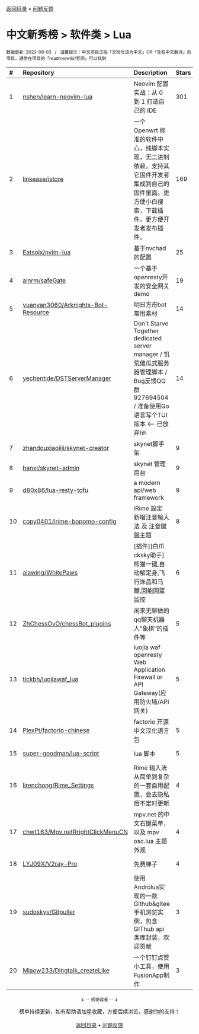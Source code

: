 <a href="https://github.com/GrowingGit/GitHub-Chinese-Top-Charts#github中文排行榜">返回目录</a> • <a href="/content/docs/feedback.md">问题反馈</a>

# 中文新秀榜 > 软件类 > Lua
<sub>数据更新: 2022-08-03&nbsp;&nbsp;&nbsp;/&nbsp;&nbsp;&nbsp;温馨提示：中文项目泛指「文档母语为中文」OR「含有中文翻译」的项目，通常在项目的「readme/wiki/官网」可以找到</sub>

|#|Repository|Description|Stars|Updated|Created|
|:-|:-|:-|:-|:-|:-|
|1|[nshen/learn-neovim-lua](https://github.com/nshen/learn-neovim-lua)|Neovim 配置实战：从 0 到 1 打造自己的 IDE|301|2022-04-02|2021-11-02|
|2|[linkease/istore](https://github.com/linkease/istore)|一个 Openwrt 标准的软件中心，纯脚本实现，无二进制依赖。支持其它固件开发者集成到自己的固件里面。更方便小白搜索，下载插件。更方便开发者发布插件。|169|2022-03-24|2021-08-24|
|3|[Eatsolx/nvim-lua](https://github.com/Eatsolx/nvim-lua)|基于nvchad的配置|25|2022-03-26|2021-10-02|
|4|[ainrm/safeGate](https://github.com/ainrm/safeGate)|一个基于openresty开发的安全网关demo|19|2022-03-03|2022-02-11|
|5|[yuanyan3060/Arknights-Bot-Resource](https://github.com/yuanyan3060/Arknights-Bot-Resource)|明日方舟bot常用素材|14|2022-04-01|2021-11-28|
|6|[yechentide/DSTServerManager](https://github.com/yechentide/DSTServerManager)|Don't Starve Together dedicated server manager / 饥荒傻瓜式服务器管理脚本 / Bug反馈QQ群927694504 / 准备使用Go语言写个TUI版本 <-- 已放弃hh|14|2022-03-25|2021-11-27|
|7|[zhandouxiaojiji/skynet-creator](https://github.com/zhandouxiaojiji/skynet-creator)|skynet脚手架|9|2022-02-13|2022-01-22|
|8|[hanxi/skynet-admin](https://github.com/hanxi/skynet-admin)|skynet 管理后台|9|2022-03-29|2021-12-22|
|9|[d80x86/lua-resty-tofu](https://github.com/d80x86/lua-resty-tofu)|a modern api/web framework|9|2022-03-15|2021-08-23|
|10|[copy0401/irime-bopomo-config](https://github.com/copy0401/irime-bopomo-config)|iRime 設定 新增注音輸入法 及 注音鍵盤主題|8|2022-04-02|2021-09-20|
|11|[alawing/WhitePaws](https://github.com/alawing/WhitePaws)|[插件][白爪cksky助手]熊猫一键,自动解定身,飞行饰品和马鞭,回能回蓝监控|6|2022-02-28|2021-09-14|
|12|[ZhChessOvO/chessBot_plugins](https://github.com/ZhChessOvO/chessBot_plugins)|闲来无聊做的qq聊天机器人“象棋”的插件等|5|2022-04-03|2022-03-22|
|13|[tickbh/luojiawaf_lua](https://github.com/tickbh/luojiawaf_lua)|luojia waf openresty Web Application Firewall or API Gateway(应用防火墙/API网关) |5|2022-04-02|2022-03-14|
|14|[PlexPt/factorio-chinese](https://github.com/PlexPt/factorio-chinese)|factorio 开源中文汉化语言包|5|2022-03-31|2022-01-14|
|15|[super-goodman/lua-script](https://github.com/super-goodman/lua-script)|lua 脚本|5|2022-03-19|2021-08-06|
|16|[lirenchong/Rime_Settings](https://github.com/lirenchong/Rime_Settings)|Rime 输入法从简单到复杂的一套自用配置，会去隐私后不定时更新|4|2022-02-07|2022-02-05|
|17|[chwt163/Mpv.netRrightClickMenuCN](https://github.com/chwt163/Mpv.netRrightClickMenuCN)|mpv.net 的中文右键菜单，以及 mpv osc.lua 主题外观|4|2022-03-23|2021-12-01|
|18|[LYJ09X/V2ray-Pro](https://github.com/LYJ09X/V2ray-Pro)|免费梯子|4|2022-03-30|2021-08-05|
|19|[sudoskys/Gitpuller](https://github.com/sudoskys/Gitpuller)|使用Androlua实现的一款Github&gitee手机浏览实例，包含GIThub api 类库封装，欢迎贡献|3|2022-02-16|2022-02-01|
|20|[Miaow233/Dingtalk_createLike](https://github.com/Miaow233/Dingtalk_createLike)|一个钉钉点赞小工具，使用FusionApp制作|3|2022-02-26|2021-09-05|

<div align="center">
    <p><sub>↓ -- 感谢读者 -- ↓</sub></p>
    榜单持续更新，如有帮助请加星收藏，方便后续浏览，感谢你的支持！
</div>

<br/>

<div align="center"><a href="https://github.com/GrowingGit/GitHub-Chinese-Top-Charts#github中文排行榜">返回目录</a> • <a href="/content/docs/feedback.md">问题反馈</a></div>
